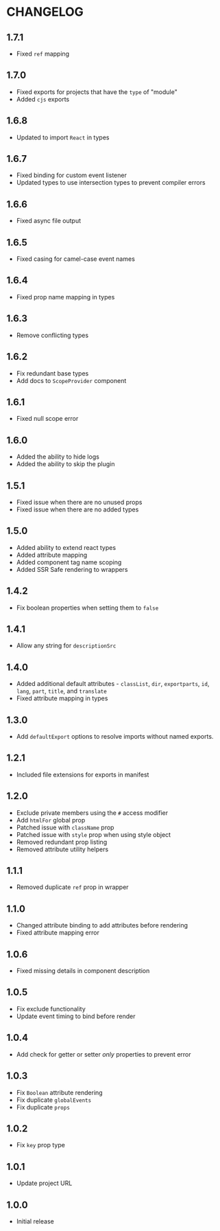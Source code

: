 # CHANGELOG

## 1.7.1

- Fixed `ref` mapping

## 1.7.0

- Fixed exports for projects that have the `type` of "module"
- Added `cjs` exports

## 1.6.8

- Updated to import `React` in types

## 1.6.7

- Fixed binding for custom event listener
- Updated types to use intersection types to prevent compiler errors

## 1.6.6

- Fixed async file output

## 1.6.5

- Fixed casing for camel-case event names

## 1.6.4

- Fixed prop name mapping in types

## 1.6.3

- Remove conflicting types

## 1.6.2

- Fix redundant base types
- Add docs to `ScopeProvider` component

## 1.6.1

- Fixed null scope error

## 1.6.0

- Added the ability to hide logs
- Added the ability to skip the plugin

## 1.5.1

- Fixed issue when there are no unused props
- Fixed issue when there are no added types

## 1.5.0

- Added ability to extend react types
- Added attribute mapping
- Added component tag name scoping
- Added SSR Safe rendering to wrappers

## 1.4.2

- Fix boolean properties when setting them to `false`

## 1.4.1

- Allow any string for `descriptionSrc`

## 1.4.0

- Added additional default attributes - `classList`, `dir`, `exportparts`, `id`, `lang`, `part`, `title`, and `translate`
- Fixed attribute mapping in types

## 1.3.0

- Add `defaultExport` options to resolve imports without named exports.

## 1.2.1

- Included file extensions for exports in manifest

## 1.2.0

- Exclude private members using the `#` access modifier
- Add `htmlFor` global prop
- Patched issue with `className` prop
- Patched issue with `style` prop when using style object
- Removed redundant prop listing
- Removed attribute utility helpers

## 1.1.1

- Removed duplicate `ref` prop in wrapper

## 1.1.0

- Changed attribute binding to add attributes before rendering
- Fixed attribute mapping error

## 1.0.6

- Fixed missing details in component description

## 1.0.5

- Fix exclude functionality
- Update event timing to bind before render

## 1.0.4

- Add check for getter or setter _only_ properties to prevent error

## 1.0.3

- Fix `Boolean` attribute rendering
- Fix duplicate `globalEvents`
- Fix duplicate `props`

## 1.0.2

- Fix `key` prop type

## 1.0.1

- Update project URL

## 1.0.0

- Initial release
